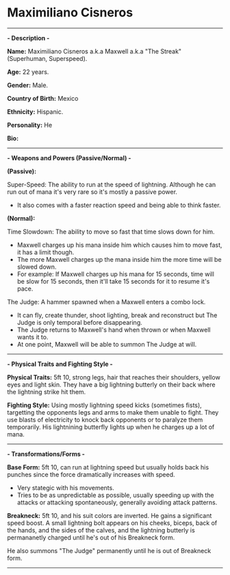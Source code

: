 # Maximiliano Cisneros

-----

**- Description -**

**Name:** Maximiliano Cisneros a.k.a Maxwell a.k.a "The Streak" (Superhuman, Superspeed).

**Age:** 22 years.

**Gender:** Male.

**Country of Birth:** Mexico

**Ethnicity:** Hispanic.

**Personality:** He 

**Bio:**

-----
**- Weapons and Powers (Passive/Normal) -**

**(Passive):**

Super-Speed: The ability to run at the speed of lightning. Although he can run out of mana it's very rare so it's mostly a passive power.
- It also comes with a faster reaction speed and being able to think faster. 

**(Normal):**

Time Slowdown: The ability to move so fast that time slows down for him.
- Maxwell charges up his mana inside him which causes him to move fast, it has a limit though.
- The more Maxwell charges up the mana inside him the more time will be slowed down.
- For example: If Maxwell charges up his mana for 15 seconds, time will be slow for 15 seconds, then it'll take 15 seconds for it to resume it's pace.

The Judge: A hammer spawned when a Maxwell enters a combo lock.
- It can fly, create thunder, shoot lighting, break and reconstruct but The Judge is only temporal before disappearing.
- The Judge returns to Maxwell's hand when thrown or when Maxwell wants it to.
- At one point, Maxwell will be able to summon The Judge at will.

-----
**- Physical Traits and Fighting Style -**

**Physical Traits:** 5ft 10, strong legs, hair that reaches their shoulders, yellow eyes and light skin. They have a big lightning butterly on their back where the lightning strike hit them.          

**Fighting Style:** Using mostly lightning speed kicks (sometimes fists), targetting the opponents legs and arms to make them unable to fight. They use blasts of electricity to knock back opponents or to paralyze them temporarily. His lightnining butterfly lights up when he charges up a lot of mana.

-----
**- Transformations/Forms -**

**Base Form:** 5ft 10, can run at lightning speed but usually holds back his punches since the force dramatically increases with speed. 
- Very stategic with his movements.
- Tries to be as unpredictable as possible, usually speeding up with the attacks or attacking spontaneously, generally avoiding attack patterns. 

**Breakneck:** 5ft 10, and his suit colors are inverted. He gains a significant speed boost. A small lightning bolt appears on his cheeks, biceps, back of the hands, and the sides of the calves, and the lightning butterly is permananetly charged until he's out of his Breakneck form. 

He also summons "The Judge" permanently until he is out of Breakneck form.

-----

